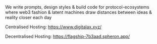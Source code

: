 We write prompts, design styles & build code for protocol-ecosystems where web3 fashion & latent machines draw distances between ideas & reality closer each day

Centralised Hosting: https://www.digitalax.xyz/

Decentralised Hosting: https://flagship-7b3aad.spheron.app/
